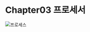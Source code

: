 # Chapter03 프로세서
![프로세스](https://github.com/EnjoyCSStudy/CS-Knowledge-Source/assets/108070719/f77527ea-1ad3-4eee-90d1-e848641a22f3)

